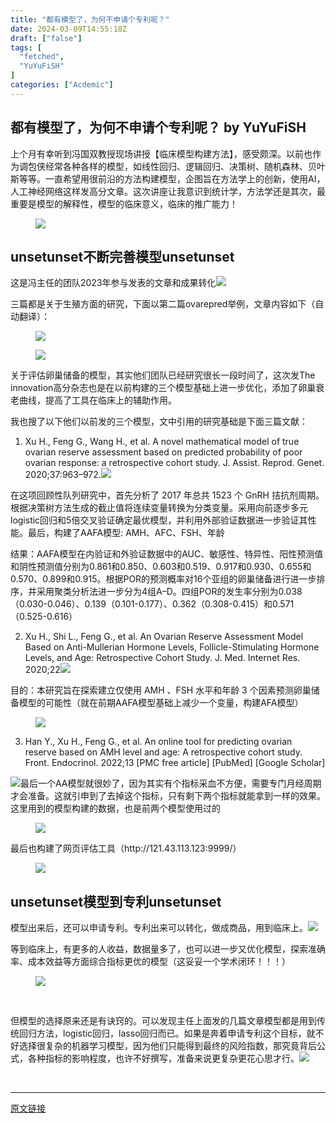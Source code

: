 ```yaml
---
title: "都有模型了，为何不申请个专利呢？"
date: 2024-03-09T14:55:18Z
draft: ["false"]
tags: [
  "fetched",
  "YuYuFiSH"
]
categories: ["Acdemic"]
---
```

都有模型了，为何不申请个专利呢？ by YuYuFiSH
------
<div><section data-tool="mdnice编辑器" data-website="https://www.mdnice.com"><p data-tool="mdnice编辑器">上个月有幸听到冯国双教授现场讲授【临床模型构建方法】，感受颇深。以前也作为调包侠经常各种各样的模型，如线性回归、逻辑回归、决策树、随机森林、贝叶斯等等。一直希望用很前沿的方法构建模型，企图旨在方法学上的创新，使用AI，人工神经网络这样发高分文章。<span>这次讲座让我意识到统计学，方法学还是其次，最重要是模型的解释性，模型的临床意义，临床的推广能力！</span></p><figure data-tool="mdnice编辑器"><img data-imgfileid="100002612" data-ratio="0.7449664429530202" data-src="https://mmbiz.qpic.cn/sz_mmbiz_png/PsnauFhHibc6ib1L1ibFKPicySj7y7aJ8IAXv646jOce5ibicsTgPhISMgUKXAC4uAbvTFwz1lPB1bRxCiagHxFBpOJDA/640?wx_fmt=png&amp;from=appmsg" data-type="png" data-w="1043" src="https://mmbiz.qpic.cn/sz_mmbiz_png/PsnauFhHibc6ib1L1ibFKPicySj7y7aJ8IAXv646jOce5ibicsTgPhISMgUKXAC4uAbvTFwz1lPB1bRxCiagHxFBpOJDA/640?wx_fmt=png&amp;from=appmsg"></figure><h2 data-tool="mdnice编辑器"><span>unset</span><span></span><span><span>unset</span>不断完善模型<span>unset</span></span><span></span><span>unset</span></h2><p data-tool="mdnice编辑器">这是冯主任的团队2023年参与发表的文章和成果转化<img data-imgfileid="100002616" data-ratio="0.6175925925925926" data-src="https://mmbiz.qpic.cn/sz_mmbiz_png/PsnauFhHibc6ib1L1ibFKPicySj7y7aJ8IAXKFRztRBaWTXgfY0oNLbH64QIw4DHyA7ayWugKAl6OBLNLvsvdkjLSA/640?wx_fmt=png&amp;from=appmsg" data-type="png" data-w="1080" src="https://mmbiz.qpic.cn/sz_mmbiz_png/PsnauFhHibc6ib1L1ibFKPicySj7y7aJ8IAXKFRztRBaWTXgfY0oNLbH64QIw4DHyA7ayWugKAl6OBLNLvsvdkjLSA/640?wx_fmt=png&amp;from=appmsg"><br></p><p data-tool="mdnice编辑器">三篇都是关于生殖方面的研究，下面以第二篇ovarepred举例，文章内容如下（自动翻译）：</p><figure data-tool="mdnice编辑器"><img data-imgfileid="100002613" data-ratio="0.5703703703703704" data-src="https://mmbiz.qpic.cn/sz_mmbiz_png/PsnauFhHibc6ib1L1ibFKPicySj7y7aJ8IAXibvBMXSHOn9f73J0qicvtEBta7nYwacNVS4TSRKFLOhSv88vmhcACiajA/640?wx_fmt=png&amp;from=appmsg" data-type="png" data-w="1080" src="https://mmbiz.qpic.cn/sz_mmbiz_png/PsnauFhHibc6ib1L1ibFKPicySj7y7aJ8IAXibvBMXSHOn9f73J0qicvtEBta7nYwacNVS4TSRKFLOhSv88vmhcACiajA/640?wx_fmt=png&amp;from=appmsg"></figure><figure data-tool="mdnice编辑器"><img data-imgfileid="100002615" data-ratio="0.6101851851851852" data-src="https://mmbiz.qpic.cn/sz_mmbiz_png/PsnauFhHibc6ib1L1ibFKPicySj7y7aJ8IAXqic6EGjz4IMNPuX5uspPE66u5BDyk8HZArwoOyVJ0HjDgiadFrTPP2bg/640?wx_fmt=png&amp;from=appmsg" data-type="png" data-w="1080" src="https://mmbiz.qpic.cn/sz_mmbiz_png/PsnauFhHibc6ib1L1ibFKPicySj7y7aJ8IAXqic6EGjz4IMNPuX5uspPE66u5BDyk8HZArwoOyVJ0HjDgiadFrTPP2bg/640?wx_fmt=png&amp;from=appmsg"></figure><p data-tool="mdnice编辑器">关于评估卵巢储备的模型，其实他们团队已经研究很长一段时间了，<span>这次发The innovation高分杂志也是在以前构建的三个模型基础上进一步优化，添加了卵巢衰老曲线，提高了工具在临床上的辅助作用</span>。</p><p data-tool="mdnice编辑器">我也搜了以下他们以前发的三个模型，文中引用的研究基础是下面三篇文献：</p><ol data-tool="mdnice编辑器"><li><section>Xu H., Feng G., Wang H., et al. A novel mathematical model of true ovarian reserve assessment based on predicted probability of poor ovarian response: a retrospective cohort study. J. Assist. Reprod. Genet. 2020;37:963–972.<img data-imgfileid="100002614" data-ratio="0.5685185185185185" data-src="https://mmbiz.qpic.cn/sz_mmbiz_png/PsnauFhHibc6ib1L1ibFKPicySj7y7aJ8IAXwQKjaXicyRm4bTq0bibgdsu9BVvGFS9xxdqoFdyaQmed7krXy1aiamuZg/640?wx_fmt=png&amp;from=appmsg" data-type="png" data-w="1080" src="https://mmbiz.qpic.cn/sz_mmbiz_png/PsnauFhHibc6ib1L1ibFKPicySj7y7aJ8IAXwQKjaXicyRm4bTq0bibgdsu9BVvGFS9xxdqoFdyaQmed7krXy1aiamuZg/640?wx_fmt=png&amp;from=appmsg"></section></li></ol><p data-tool="mdnice编辑器">在这项回顾性队列研究中，首先分析了 2017 年总共 1523 个 GnRH 拮抗剂周期。根据决策树方法生成的截止值将连续变量转换为分类变量。<span>采用向前逐步多元logistic回归和5倍交叉验证确定最优模型</span>，并利用外部验证数据进一步验证其性能。最后，<span>构建了AAFA模型: AMH、AFC、FSH、年龄</span></p><p data-tool="mdnice编辑器">结果：AAFA模型在内验证和外验证数据中的AUC、敏感性、特异性、阳性预测值和阴性预测值分别为0.861和0.850、0.603和0.519、0.917和0.930、0.655和0.570、0.899和0.915。根据POR的预测概率对16个亚组的卵巢储备进行进一步排序，并采用聚类分析法进一步分为4组A–D。四组POR的发生率分别为0.038（0.030-0.046）、0.139（0.101-0.177）、0.362（0.308-0.415）和0.571（0.525-0.616）</p><ol start="2" data-tool="mdnice编辑器"><li><section>Xu H., Shi L., Feng G., et al. An Ovarian Reserve Assessment Model Based on Anti-Mullerian Hormone Levels, Follicle-Stimulating Hormone Levels, and Age: Retrospective Cohort Study. J. Med. Internet Res. 2020;22<img data-imgfileid="100002619" data-ratio="0.4824074074074074" data-src="https://mmbiz.qpic.cn/sz_mmbiz_png/PsnauFhHibc6ib1L1ibFKPicySj7y7aJ8IAXhSKeoUOMncUv57SVrasibhTYAtkr5mf5lyuD18YtUgvgwOYe9h60cTQ/640?wx_fmt=png&amp;from=appmsg" data-type="png" data-w="1080" src="https://mmbiz.qpic.cn/sz_mmbiz_png/PsnauFhHibc6ib1L1ibFKPicySj7y7aJ8IAXhSKeoUOMncUv57SVrasibhTYAtkr5mf5lyuD18YtUgvgwOYe9h60cTQ/640?wx_fmt=png&amp;from=appmsg"></section></li></ol><p data-tool="mdnice编辑器">目的：本研究旨在探索建立仅使用 AMH 、FSH 水平和年龄 3 个因素预测卵巢储备模型的可能性<span>（就在前期AAFA模型基础上减少一个变量，构建AFA模型）</span></p><figure data-tool="mdnice编辑器"><img data-imgfileid="100002618" data-ratio="0.4074074074074074" data-src="https://mmbiz.qpic.cn/sz_mmbiz_png/PsnauFhHibc6ib1L1ibFKPicySj7y7aJ8IAXC71LvFYaq4kxPFOibBlA9BqpJ8WPPPWia0IwsiajJgEfj5vUMoPNka3cw/640?wx_fmt=png&amp;from=appmsg" data-type="png" data-w="1080" src="https://mmbiz.qpic.cn/sz_mmbiz_png/PsnauFhHibc6ib1L1ibFKPicySj7y7aJ8IAXC71LvFYaq4kxPFOibBlA9BqpJ8WPPPWia0IwsiajJgEfj5vUMoPNka3cw/640?wx_fmt=png&amp;from=appmsg"></figure><ol start="3" data-tool="mdnice编辑器"><li><section>Han Y., Xu H., Feng G., et al. An online tool for predicting ovarian reserve based on AMH level and age: A retrospective cohort study. Front. Endocrinol. 2022;13 [PMC free article] [PubMed] [Google Scholar]</section></li></ol><p data-tool="mdnice编辑器"><img data-imgfileid="100002622" data-ratio="0.6824074074074075" data-src="https://mmbiz.qpic.cn/sz_mmbiz_png/PsnauFhHibc6ib1L1ibFKPicySj7y7aJ8IAXN04POaxB5MFflADwz9utRll0ZRf8Vhu7AdNWcgLD9ib95ibtnonUf3fQ/640?wx_fmt=png&amp;from=appmsg" data-type="png" data-w="1080" src="https://mmbiz.qpic.cn/sz_mmbiz_png/PsnauFhHibc6ib1L1ibFKPicySj7y7aJ8IAXN04POaxB5MFflADwz9utRll0ZRf8Vhu7AdNWcgLD9ib95ibtnonUf3fQ/640?wx_fmt=png&amp;from=appmsg"><span>最后一个AA模型就很妙了，因为其实有个指标采血不方便，需要专门月经周期才会准备。这就引申到了去掉这个指标，只有剩下两个指标就能拿到一样的效果。这里用到的模型构建的数据，也是前两个模型使用过的</span></p><figure data-tool="mdnice编辑器"><img data-imgfileid="100002620" data-ratio="0.6805555555555556" data-src="https://mmbiz.qpic.cn/sz_mmbiz_png/PsnauFhHibc6ib1L1ibFKPicySj7y7aJ8IAX4MHx8QSiaDyzQpnuHdS2cI8sybiaXaxZNRPiaHtWiazS5ia3wlgoUjibm7ibA/640?wx_fmt=png&amp;from=appmsg" data-type="png" data-w="1080" src="https://mmbiz.qpic.cn/sz_mmbiz_png/PsnauFhHibc6ib1L1ibFKPicySj7y7aJ8IAX4MHx8QSiaDyzQpnuHdS2cI8sybiaXaxZNRPiaHtWiazS5ia3wlgoUjibm7ibA/640?wx_fmt=png&amp;from=appmsg"></figure><p data-tool="mdnice编辑器">最后也构建了网页评估工具（http://121.43.113.123:9999/）</p><figure data-tool="mdnice编辑器"><img data-imgfileid="100002621" data-ratio="0.6944444444444444" data-src="https://mmbiz.qpic.cn/sz_mmbiz_png/PsnauFhHibc6ib1L1ibFKPicySj7y7aJ8IAXftq5GSawtdqeZiaial5B4C4mSgvvc3UC10roWaqXbU8KccyMnyUk9MBg/640?wx_fmt=png&amp;from=appmsg" data-type="png" data-w="1080" src="https://mmbiz.qpic.cn/sz_mmbiz_png/PsnauFhHibc6ib1L1ibFKPicySj7y7aJ8IAXftq5GSawtdqeZiaial5B4C4mSgvvc3UC10roWaqXbU8KccyMnyUk9MBg/640?wx_fmt=png&amp;from=appmsg"></figure><h2 data-tool="mdnice编辑器"><span>unset</span><span></span><span><span>unset</span>模型到专利<span>unset</span></span><span></span><span>unset</span></h2><p data-tool="mdnice编辑器">模型出来后，还可以申请专利。专利出来可以转化，做成商品，用到临床上。<img data-imgfileid="100002623" data-ratio="0.29259259259259257" data-src="https://mmbiz.qpic.cn/sz_mmbiz_png/PsnauFhHibc6ib1L1ibFKPicySj7y7aJ8IAXGAToiaJ5sfR0WS2S0icpzTj13xkibeSjwtaTiaIRRTxbcUh2BOuPb8WEfg/640?wx_fmt=png&amp;from=appmsg" data-type="png" data-w="1080" src="https://mmbiz.qpic.cn/sz_mmbiz_png/PsnauFhHibc6ib1L1ibFKPicySj7y7aJ8IAXGAToiaJ5sfR0WS2S0icpzTj13xkibeSjwtaTiaIRRTxbcUh2BOuPb8WEfg/640?wx_fmt=png&amp;from=appmsg"><br></p><p data-tool="mdnice编辑器">等到临床上，有更多的人收益，数据量多了，也可以进一步又优化模型，探索准确率、成本效益等方面综合指标更优的模型（这妥妥一个学术闭环！！！）</p><figure data-tool="mdnice编辑器"><img data-imgfileid="100002624" data-ratio="1.5452830188679245" data-src="https://mmbiz.qpic.cn/sz_mmbiz_png/PsnauFhHibc6ib1L1ibFKPicySj7y7aJ8IAXt5PEAxZaMmyX3D4DUIjwmXCP8513w495Zavm65bLfjic4zLSWUeYetA/640?wx_fmt=png&amp;from=appmsg" data-type="png" data-w="530" src="https://mmbiz.qpic.cn/sz_mmbiz_png/PsnauFhHibc6ib1L1ibFKPicySj7y7aJ8IAXt5PEAxZaMmyX3D4DUIjwmXCP8513w495Zavm65bLfjic4zLSWUeYetA/640?wx_fmt=png&amp;from=appmsg"></figure><p data-tool="mdnice编辑器"><br></p><p data-tool="mdnice编辑器">但模型的选择原来还是有诀窍的。可以发现主任上面发的几篇文章模型都是用到传统回归方法，logistic回归，lasso回归而已。<span>如果是奔着申请专利这个目标，就不好选择很复杂的机器学习模型，因为他们只能得到最终的风险指数，那究竟背后公式，各种指标的影响程度，也许不好撰写，准备来说更复杂更花心思才行。</span><img data-imgfileid="100002625" data-ratio="0.7761529808773904" data-src="https://mmbiz.qpic.cn/sz_mmbiz_png/PsnauFhHibc6ib1L1ibFKPicySj7y7aJ8IAXWWk7GEicVAMDGJdKhQ8zQuYOrcEeFHfs5iaOhU9dpRTibWU2oYnic37ibqg/640?wx_fmt=png&amp;from=appmsg" data-type="png" data-w="889" src="https://mmbiz.qpic.cn/sz_mmbiz_png/PsnauFhHibc6ib1L1ibFKPicySj7y7aJ8IAXWWk7GEicVAMDGJdKhQ8zQuYOrcEeFHfs5iaOhU9dpRTibWU2oYnic37ibqg/640?wx_fmt=png&amp;from=appmsg"></p></section><p><br></p><p><mp-style-type data-value="3"></mp-style-type></p></div>  
<hr>
<a href="https://mp.weixin.qq.com/s/bPCh9EGPAMmfzjcIAHyVkA",target="_blank" rel="noopener noreferrer">原文链接</a>
